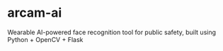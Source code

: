 # arcam-ai
Wearable AI-powered face recognition tool for public safety, built using Python + OpenCV + Flask
